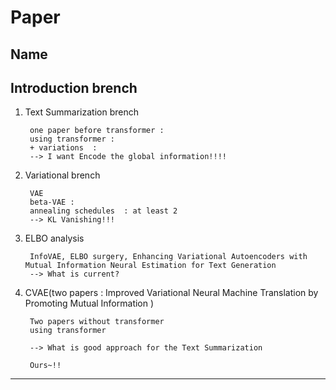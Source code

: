 # Paper

## Name


## Introduction brench

1. Text Summarization brench

        one paper before transformer : 
        using transformer :
        + variations  :  
        --> I want Encode the global information!!!!
        
2. Variational brench

        VAE
        beta-VAE : 
        annealing schedules  : at least 2 
        --> KL Vanishing!!!     
3. ELBO analysis 
 
        InfoVAE, ELBO surgery, Enhancing Variational Autoencoders with Mutual Information Neural Estimation for Text Generation
        --> What is current?

4. CVAE(two papers : Improved Variational Neural Machine Translation by Promoting Mutual Information )

        Two papers without transformer 
        using transformer 

        --> What is good approach for the Text Summarization

        Ours~!!

---
